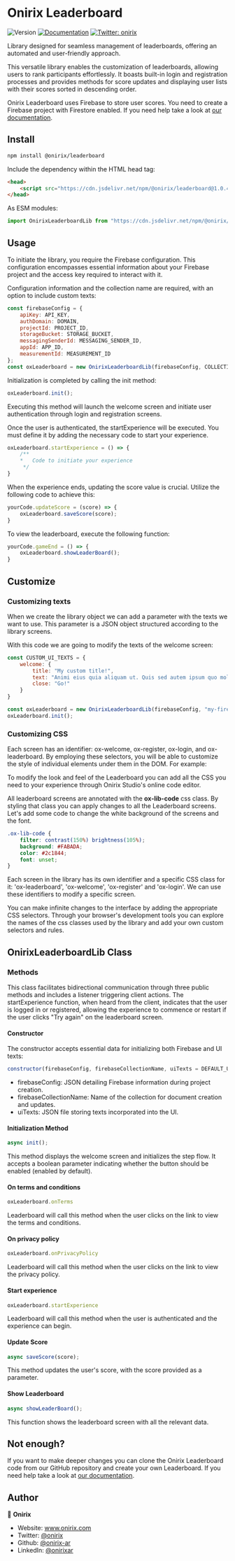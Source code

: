 # Onirix Leaderboard

![Version](https://img.shields.io/badge/version-1.0.4-blue.svg?cacheSeconds=2592000)
[![Documentation](https://img.shields.io/badge/documentation-yes-brightgreen.svg)](https://docs.onirix.com/tutorials/onirix-leaderboard)
[![Twitter: onirix](https://img.shields.io/twitter/follow/onirix.svg?style=social)](https://twitter.com/onirix)

Library designed for seamless management of leaderboards, offering an automated and user-friendly approach.

This versatile library enables the customization of leaderboards, allowing users to rank participants effortlessly. It boasts built-in login and registration processes and provides methods for score updates and displaying user lists with their scores sorted in descending order.

Onirix Leaderboard uses Firebase to store user scores. You need to create a Firebase project with Firestore enabled. If you need help take a look at [our documentation](https://docs.onirix.com/tutorials/onirix-leaderboard).

## Install

```sh
npm install @onirix/leaderboard
```

Include the dependency within the HTML head tag:

```html
<head>
    <script src="https://cdn.jsdelivr.net/npm/@onirix/leaderboard@1.0.4/+esm"/>
</head>
```

As ESM modules:

```js
import OnirixLeaderboardLib from "https://cdn.jsdelivr.net/npm/@onirix/leaderboard@1.0.4/+esm";
```

## Usage

To initiate the library, you require the Firebase configuration. This configuration encompasses essential information about your Firebase project and the access key required to interact with it.

Configuration information and the collection name are required, with an option to include custom texts:

```js
const firebaseConfig = {
    apiKey: API_KEY,
    authDomain: DOMAIN,
    projectId: PROJECT_ID,
    storageBucket: STORAGE_BUCKET,
    messagingSenderId: MESSAGING_SENDER_ID,
    appId: APP_ID,
    measurementId: MEASUREMENT_ID
};
const oxLeaderboard = new OnirixLeaderboardLib(firebaseConfig, COLLECTION_NAME);
```

Initialization is completed by calling the init method:

```js
oxLeaderboard.init();
```

Executing this method will launch the welcome screen and initiate user authentication through login and registration screens.

Once the user is authenticated, the startExperience will be executed. You must define it by adding the necessary code to start your experience.

```js
oxLeaderboard.startExperience = () => {
    /**
    *   Code to initiate your experience
     */
}
```

When the experience ends, updating the score value is crucial. Utilize the following code to achieve this:

```js
yourCode.updateScore = (score) => {
    oxLeaderboard.saveScore(score);
}
```

To view the leaderboard, execute the following function:

```js
yourCode.gameEnd = () => {
    oxLeaderboard.showLeaderBoard();
}
```
## Customize

### Customizing texts

When we create the library object we can add a parameter with the texts we want to use. This parameter is a JSON object structured according to the library screens.

With this code we are going to modify the texts of the welcome screen:

```js
const CUSTOM_UI_TEXTS = {
    welcome: {
        title: "My custom title!",
        text: "Animi eius quia aliquam ut. Quis sed autem ipsum quo molestiae voluptas a unde veniam. Asperiores modi maiores ipsa harum delectus. Temporibus quae sint.",
        close: "Go!"
    }
}

const oxLeaderboard = new OnirixLeaderboardLib(firebaseConfig, "my-firebase-collection", CUSTOM_UI_TEXTS);
oxLeaderboard.init();
```

### Customizing CSS

Each screen has an identifier: ox-welcome, ox-register, ox-login, and ox-leaderboard. By employing these selectors, you will be able to customize the style of individual elements under them in the DOM. For example:

To modify the look and feel of the Leaderboard you can add all the CSS you need to your experience through Onirix Studio's online code editor.

All leaderboard screens are annotated with the **ox-lib-code** css class. By styling that class you can apply changes to all the Leaderboard screens. Let's add some code to change the white background of the screens and the font.

```css
.ox-lib-code {
    filter: contrast(150%) brightness(105%);
    background: #FABADA;
    color: #2c1844;
    font: unset;
}
```

Each screen in the library has its own identifier and a specific CSS class for it: 'ox-leaderboard', 'ox-welcome', 'ox-register' and 'ox-login'. We can use these identifiers to modify a specific screen. 

You can make infinite changes to the interface by adding the appropriate CSS selectors. Through your browser's development tools you can explore the names of the css classes used by the library and add your own custom selectors and rules.

## OnirixLeaderboardLib Class

### Methods

This class facilitates bidirectional communication through three public methods and includes a listener triggering client actions. The startExperience function, when heard from the client, indicates that the user is logged in or registered, allowing the experience to commence or restart if the user clicks "Try again" on the leaderboard screen.

#### Constructor

The constructor accepts essential data for initializing both Firebase and UI texts:

```js
constructor(firebaseConfig, firebaseCollectionName, uiTexts = DEFAULT_UI_TEXTS);
```

- firebaseConfig: JSON detailing Firebase information during project creation.
- firebaseCollectionName: Name of the collection for document creation and updates.
- uiTexts: JSON file storing texts incorporated into the UI.

#### Initialization Method

```js
async init();
```

This method displays the welcome screen and initializes the step flow. It accepts a boolean parameter indicating whether the button should be enabled (enabled by default).

#### On terms and conditions

```js
oxLeaderboard.onTerms
```

Leaderboard will call this method when the user clicks on the link to view the terms and conditions.

#### On privacy policy

```js
oxLeaderboard.onPrivacyPolicy
```

Leaderboard will call this method when the user clicks on the link to view the privacy policy.

#### Start experience

```js
oxLeaderboard.startExperience
```

Leaderboard will call this method when the user is authenticated and the experience can begin.

#### Update Score

```js
async saveScore(score);
```

This method updates the user's score, with the score provided as a parameter.

#### Show Leaderboard

```js
async showLeaderBoard();
```

This function shows the leaderboard screen with all the relevant data.

## Not enough?

If you want to make deeper changes you can clone the Onirix Leaderboard code from our GitHub repository and create your own Leaderboard.
If you need help take a look at [our documentation](https://docs.onirix.com/tutorials/onirix-leaderboard).

## Author

👤 **Onirix**

* Website: www.onirix.com
* Twitter: [@onirix](https://twitter.com/onirix)
* Github: [@onirix-ar](https://github.com/onirix-ar)
* LinkedIn: [@onirixar](https://linkedin.com/in/onirixar)
